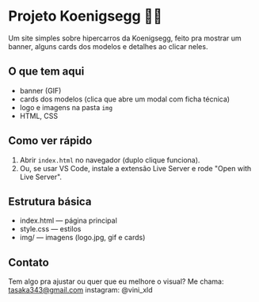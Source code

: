 # Projeto Koenigsegg 🚗💨

Um site simples sobre hipercarros da Koenigsegg, feito pra mostrar um banner, alguns cards dos modelos e detalhes ao clicar neles.

## O que tem aqui
- banner (GIF)
- cards dos modelos (clica que abre um modal com ficha técnica)
- logo e imagens na pasta `img`
- HTML, CSS 

## Como ver rápido
1. Abrir `index.html` no navegador (duplo clique funciona).
2. Ou, se usar VS Code, instale a extensão Live Server e rode "Open with Live Server".

## Estrutura básica
- index.html — página principal
- style.css — estilos
- img/ — imagens (logo.jpg, gif e cards)


## Contato
Tem algo pra ajustar ou quer que eu melhore o visual? Me chama: tasaka343@gmail.com
instagram: @vini_xld
